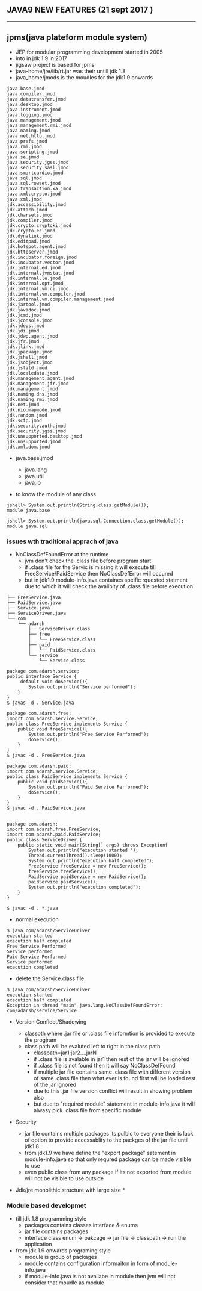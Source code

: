 ## JAVA9 NEW FEATURES (21 sept 2017 )

---

## jpms(java plateform module system)
* JEP for modular programming development started in 2005  
* into in jdk 1.9 in 2017 
* jigsaw project is based for jpms 
* java-home/jre/lib/rt.jar was their untill jdk 1.8 
* java_home/jmods is the moudles for the jdk1.9 onwards 
```
java.base.jmod
java.compiler.jmod
java.datatransfer.jmod
java.desktop.jmod
java.instrument.jmod
java.logging.jmod
java.management.jmod
java.management.rmi.jmod
java.naming.jmod
java.net.http.jmod
java.prefs.jmod
java.rmi.jmod
java.scripting.jmod
java.se.jmod
java.security.jgss.jmod
java.security.sasl.jmod
java.smartcardio.jmod
java.sql.jmod
java.sql.rowset.jmod
java.transaction.xa.jmod
java.xml.crypto.jmod
java.xml.jmod
jdk.accessibility.jmod
jdk.attach.jmod
jdk.charsets.jmod
jdk.compiler.jmod
jdk.crypto.cryptoki.jmod
jdk.crypto.ec.jmod
jdk.dynalink.jmod
jdk.editpad.jmod
jdk.hotspot.agent.jmod
jdk.httpserver.jmod
jdk.incubator.foreign.jmod
jdk.incubator.vector.jmod
jdk.internal.ed.jmod
jdk.internal.jvmstat.jmod
jdk.internal.le.jmod
jdk.internal.opt.jmod
jdk.internal.vm.ci.jmod
jdk.internal.vm.compiler.jmod
jdk.internal.vm.compiler.management.jmod
jdk.jartool.jmod
jdk.javadoc.jmod
jdk.jcmd.jmod
jdk.jconsole.jmod
jdk.jdeps.jmod
jdk.jdi.jmod
jdk.jdwp.agent.jmod
jdk.jfr.jmod
jdk.jlink.jmod
jdk.jpackage.jmod
jdk.jshell.jmod
jdk.jsobject.jmod
jdk.jstatd.jmod
jdk.localedata.jmod
jdk.management.agent.jmod
jdk.management.jfr.jmod
jdk.management.jmod
jdk.naming.dns.jmod
jdk.naming.rmi.jmod
jdk.net.jmod
jdk.nio.mapmode.jmod
jdk.random.jmod
jdk.sctp.jmod
jdk.security.auth.jmod
jdk.security.jgss.jmod
jdk.unsupported.desktop.jmod
jdk.unsupported.jmod
jdk.xml.dom.jmod
```
* java.base.jmod 
  * java.lang
  * java.util
  * java.io 

* to know the module of any class 
```
jshell> System.out.println(String.class.getModule());
module java.base

jshell> System.out.println(java.sql.Connection.class.getModule());
module java.sql
```

### issues wth traditional apprach of java 
* NoClassDefFoundError at the runtime 
  * jvm don't check the .class file before program start 
  * if .class file for the Servic is missing it will execute till FreeService/PaidService then NoClassDefError will occured 
  * but in jdk1.9 module-info.java containes speific rquested statment due to which it will check the avalibity of .class file before execution 
```
├── FreeService.java
├── PaidService.java
├── Service.java
├── ServiceDriver.java
└── com
    └── adarsh
        ├── ServiceDriver.class
        ├── free
        │   └── FreeService.class
        ├── paid
        │   └── PaidService.class
        └── service
            └── Service.class

package com.adarsh.service;
public interface Service {
     default void doService(){
        System.out.println("Service performed");
    }
}
$ javas -d . Service.java 

package com.adarsh.free;
import com.adarsh.service.Service;
public class FreeService implements Service {
    public void freeService(){
        System.out.println("Free Service Performed");
        doService();
    }
}
$ javac -d . FreeService.java 

package com.adarsh.paid;
import com.adarsh.service.Service;
public class PaidService implements Service {
    public void paidService(){
        System.out.println("Paid Service Performed");
        doService();
    }
}
$ javac -d . PaidService.java


package com.adarsh;
import com.adarsh.free.FreeService;
import com.adarsh.paid.PaidService;
public class ServiceDriver {
    public static void main(String[] args) throws Exception{
        System.out.println("execution started ");
        Thread.currentThread().sleep(1000);
        System.out.println("execution half completed");
        FreeService freeService = new FreeService();
        freeService.freeService();
        PaidService paidService = new PaidService();
        paidService.paidService();
        System.out.println("execution completed");
    }
}

$ javac -d . *.java 
```
* normal execution 
```
$ java com/adarsh/ServiceDriver
execution started 
execution half completed
Free Service Performed
Service performed
Paid Service Performed
Service performed
execution completed
```
* delete the Service.class file 
```
$ java com/adarsh/ServiceDriver
execution started 
execution half completed
Exception in thread "main" java.lang.NoClassDefFoundError: com/adarsh/service/Service
```

* Version Conflect/Shadowing 
  * classpth where .jar file or .class file informtion is provided to execute the progjram 
  * class path will be evaluted left to right in the class path 
    * classpath=jar1;jar2....jarN
    * if .class file is avalable in jar1 then rest of the jar will be ignored 
    * if .class file is not found then it will say NoClassDefFound 
    * if multiple jar file contains same .class file with different version of same .class file then what ever is found first will be loaded rest of the jar ignored 
    * due to this .jar file version conflict will result in showing problem also  
    * but due to "required module" statement in module-info.java it will alwasy pick .class file from specific module 

* Security
  * jar file contains multiple packages its pulbic to everyone their is lack of option to provide accessablity to the packges of the jar file until jdk1.8 
  * from jdk1.9 we have define the "export package" satement in module-info.java so that only requred package can be made visible to use 
  * even public class from any package if its not exported from module will not be visible to use outside 

* Jdk/jre monolithic structure with large size 
  * 



### Module based developmet 
* till jdk 1.8 programming style 
  * packages contains classes interface & enums 
  * jar file contains packages 
  * interface class enum -> pakcage -> jar file -> classpath -> run the application 
* from jdk 1.9 onwards programing style 
  * module is group of packages 
  * module contains configuration informaiton in form of module-info.java 
  * if module-info.java is not avaliabe in module then jvm will not consider that moudle as module 

